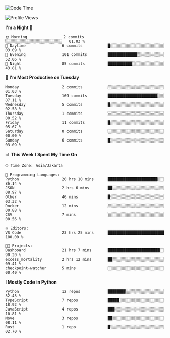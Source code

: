 <!--START_SECTION:waka-->
![Code Time](http://img.shields.io/badge/Code%20Time-1%2C819%20hrs%2037%20mins-blue)

![Profile Views](http://img.shields.io/badge/Profile%20Views-6-blue)

**I'm a Night 🦉** 

```text
🌞 Morning                2 commits           ░░░░░░░░░░░░░░░░░░░░░░░░░   01.03 % 
🌆 Daytime                6 commits           █░░░░░░░░░░░░░░░░░░░░░░░░   03.09 % 
🌃 Evening                101 commits         █████████████░░░░░░░░░░░░   52.06 % 
🌙 Night                  85 commits          ███████████░░░░░░░░░░░░░░   43.81 % 
```
📅 **I'm Most Productive on Tuesday** 

```text
Monday                   2 commits           ░░░░░░░░░░░░░░░░░░░░░░░░░   01.03 % 
Tuesday                  169 commits         ██████████████████████░░░   87.11 % 
Wednesday                5 commits           █░░░░░░░░░░░░░░░░░░░░░░░░   02.58 % 
Thursday                 1 commits           ░░░░░░░░░░░░░░░░░░░░░░░░░   00.52 % 
Friday                   11 commits          █░░░░░░░░░░░░░░░░░░░░░░░░   05.67 % 
Saturday                 0 commits           ░░░░░░░░░░░░░░░░░░░░░░░░░   00.00 % 
Sunday                   6 commits           █░░░░░░░░░░░░░░░░░░░░░░░░   03.09 % 
```


📊 **This Week I Spent My Time On** 

```text
🕑︎ Time Zone: Asia/Jakarta

💬 Programming Languages: 
Python                   20 hrs 10 mins      ██████████████████████░░░   86.14 % 
JSON                     2 hrs 6 mins        ██░░░░░░░░░░░░░░░░░░░░░░░   08.97 % 
Other                    46 mins             █░░░░░░░░░░░░░░░░░░░░░░░░   03.32 % 
Docker                   12 mins             ░░░░░░░░░░░░░░░░░░░░░░░░░   00.88 % 
CSV                      7 mins              ░░░░░░░░░░░░░░░░░░░░░░░░░   00.56 % 

🔥 Editors: 
VS Code                  23 hrs 25 mins      █████████████████████████   100.00 % 

🐱‍💻 Projects: 
Dashboard                21 hrs 7 mins       ███████████████████████░░   90.20 % 
excess_mortality         2 hrs 12 mins       ██░░░░░░░░░░░░░░░░░░░░░░░   09.41 % 
checkpoint-watcher       5 mins              ░░░░░░░░░░░░░░░░░░░░░░░░░   00.40 % 
```

**I Mostly Code in Python** 

```text
Python                   12 repos            ████████░░░░░░░░░░░░░░░░░   32.43 % 
TypeScript               7 repos             █████░░░░░░░░░░░░░░░░░░░░   18.92 % 
JavaScript               4 repos             ███░░░░░░░░░░░░░░░░░░░░░░   10.81 % 
Move                     3 repos             ██░░░░░░░░░░░░░░░░░░░░░░░   08.11 % 
Rust                     1 repo              █░░░░░░░░░░░░░░░░░░░░░░░░   02.70 % 
```




<!--END_SECTION:waka-->
